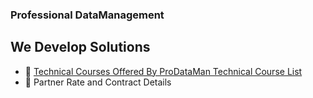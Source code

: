 ### Professional DataManagement
## We Develop Solutions

- 🌱 [Technical Courses Offered By ProDataMan Technical Course List](https://github.com/ProDataMan/Technical-Courses)
- 💬 Partner Rate and Contract Details
<!--
**ProDataMan/ProDataMan** is a ✨ _special_ ✨ repository because its `README.md` (this file) appears on your GitHub profile.

Here are some ideas to get you started:

- 🔭 I’m currently working on ...
- 🌱 I’m currently learning ...
- 👯 I’m looking to collaborate on ...
- 🤔 I’m looking for help with ...
- 💬 Ask me about ...
- 📫 How to reach me: ...
- 😄 Pronouns: ...
- ⚡ Fun fact: ...
-->
